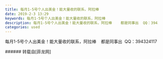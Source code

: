```yaml
---
title: 每月1-5号个人出美金！能大量收的联系，阿拉棒
date: 2019-2-3 13:29
keywords: 每月1-5号个人出美金！能大量收的联系，阿拉棒
description: 每月1-5号个人出美金！能大量收的联系，阿拉棒    都是同事出  QQ：394324117
categories: used
---
```

<td class="t_f" id="postmessage_2909065">

每月1-5号个人出美金！能大量收的联系，阿拉棒    都是同事出  QQ：394324117<br/>
</td>
###### 转载自[菲龙网]